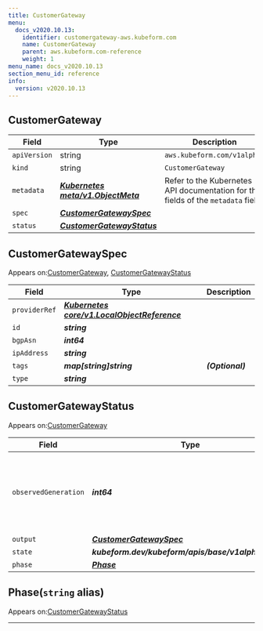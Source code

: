 ```yaml
---
title: CustomerGateway
menu:
  docs_v2020.10.13:
    identifier: customergateway-aws.kubeform.com
    name: CustomerGateway
    parent: aws.kubeform.com-reference
    weight: 1
menu_name: docs_v2020.10.13
section_menu_id: reference
info:
  version: v2020.10.13
---
```


## CustomerGateway
| Field | Type | Description |
| ------ | ----- | ----------- |
| `apiVersion` | string | `aws.kubeform.com/v1alpha1` |
|    `kind` | string | `CustomerGateway` |
| `metadata` | ***[Kubernetes meta/v1.ObjectMeta](https://kubernetes.io/docs/reference/generated/kubernetes-api/v1.13/#objectmeta-v1-meta)***|Refer to the Kubernetes API documentation for the fields of the `metadata` field.|
| `spec` | ***[CustomerGatewaySpec](#customergatewayspec)***||
| `status` | ***[CustomerGatewayStatus](#customergatewaystatus)***||
## CustomerGatewaySpec

Appears on:[CustomerGateway](#customergateway), [CustomerGatewayStatus](#customergatewaystatus)

| Field | Type | Description |
| ------ | ----- | ----------- |
| `providerRef` | ***[Kubernetes core/v1.LocalObjectReference](https://kubernetes.io/docs/reference/generated/kubernetes-api/v1.13/#localobjectreference-v1-core)***||
| `id` | ***string***||
| `bgpAsn` | ***int64***||
| `ipAddress` | ***string***||
| `tags` | ***map[string]string***| ***(Optional)*** |
| `type` | ***string***||
## CustomerGatewayStatus

Appears on:[CustomerGateway](#customergateway)

| Field | Type | Description |
| ------ | ----- | ----------- |
| `observedGeneration` | ***int64***| ***(Optional)*** Resource generation, which is updated on mutation by the API Server.|
| `output` | ***[CustomerGatewaySpec](#customergatewayspec)***| ***(Optional)*** |
| `state` | ***kubeform.dev/kubeform/apis/base/v1alpha1.State***| ***(Optional)*** |
| `phase` | ***[Phase](#phase)***| ***(Optional)*** |
## Phase(`string` alias)

Appears on:[CustomerGatewayStatus](#customergatewaystatus)

---
